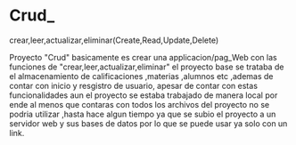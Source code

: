 # Crud_
crear,leer,actualizar,eliminar(Create,Read,Update,Delete)

Proyecto "Crud" basicamente es crear una applicacion/pag_Web con las funciones de "crear,leer,actualizar,eliminar" el proyecto base se trataba de el almacenamiento de calificaciones ,materias ,alumnos etc ,ademas de contar con inicio y resgistro de usuario, apesar de contar con estas funcionalidades aun el proyecto se estaba trabajado de manera local por ende al menos que contaras con todos los archivos del proyecto no se podria utilizar ,hasta hace algun tiempo ya que se subio el proyecto a un servidor web y sus bases de datos por lo que se puede usar ya solo con un link.
